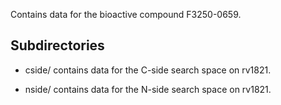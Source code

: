 Contains data for the bioactive compound F3250-0659.

## Subdirectories

- cside/ contains data for the C-side search space on rv1821.

- nside/ contains data for the N-side search space on rv1821.

